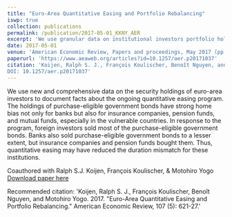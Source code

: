 ```yaml
---
title: "Euro-Area Quantitative Easing and Portfolio Rebalancing"
iswp: true
collection: publications
permalink: /publication/2017-05-01_KKNY_AER
excerpt: 'We use granular data on institutional investors portfolio holdings to asses the rebalancing channel at play in response to the ECB asset purchase program'
date: 2017-05-01
venue: 'American Economic Review, Papers and proceedings, May 2017 (pp. 621-27)'
paperurl: 'https://www.aeaweb.org/articles?id=10.1257/aer.p20171037'
citation: 'Koijen, Ralph S. J., François Koulischer, Benoît Nguyen, and Motohiro Yogo. 2017. "Euro-Area Quantitative Easing and Portfolio Rebalancing." American Economic Review, 107 (5): 621-27.
DOI: 10.1257/aer.p20171037'
---
```


We use new and comprehensive data on the security holdings of euro-area investors to document facts 
about the ongoing quantitative easing program. The holdings of purchase-eligible government bonds have 
strong home bias not only for banks but also for insurance companies, pension funds, and mutual funds, 
especially in the vulnerable countries. In response to the program, foreign investors sold most of
the purchase-eligible government bonds. Banks also sold purchase-eligible government bonds to a lesser extent, 
but insurance companies and pension funds bought them. Thus, quantitative easing may have reduced the duration
mismatch for these institutions.

Coauthored with Ralph S.J. Koijen, François Koulischer, & Motohiro Yogo  
[Download paper here](https://www.aeaweb.org/articles?id=10.1257/aer.p20171037)

Recommended citation: 'Koijen, Ralph S. J., François Koulischer, Benoît Nguyen, and Motohiro Yogo. 2017. "Euro-Area Quantitative Easing and Portfolio Rebalancing." American Economic Review, 107 (5): 621-27.'

